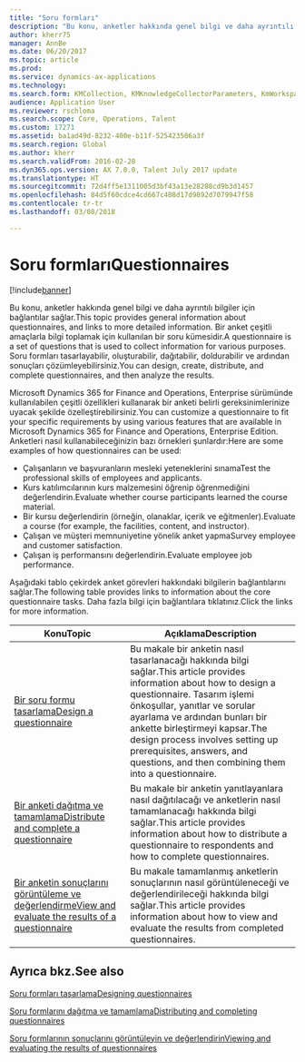 ```yaml
---
title: "Soru formları"
description: "Bu konu, anketler hakkında genel bilgi ve daha ayrıntılı bilgiler için bağlantılar sağlar. Bir anket çeşitli amaçlarla bilgi toplamak için kullanılan bir soru kümesidir. Soru formları tasarlayabilir, oluşturabilir, dağıtabilir, doldurabilir ve ardından sonuçları çözümleyebilirsiniz."
author: kherr75
manager: AnnBe
ms.date: 06/20/2017
ms.topic: article
ms.prod: 
ms.service: dynamics-ax-applications
ms.technology: 
ms.search.form: KMCollection, KMKnowledgeCollectorParameters, KmWorkspace
audience: Application User
ms.reviewer: rschloma
ms.search.scope: Core, Operations, Talent
ms.custom: 17271
ms.assetid: ba1ad49d-8232-400e-b11f-525423506a3f
ms.search.region: Global
ms.author: kherr
ms.search.validFrom: 2016-02-28
ms.dyn365.ops.version: AX 7.0.0, Talent July 2017 update
ms.translationtype: HT
ms.sourcegitcommit: 72d4ff5e1311005d3bf43a13e28208cd9b3d1457
ms.openlocfilehash: 84d5f60cdce4cd667c408d17d9892d7079947f58
ms.contentlocale: tr-tr
ms.lasthandoff: 03/08/2018

---
```


# <a name="questionnaires"></a><span data-ttu-id="bf402-105">Soru formları</span><span class="sxs-lookup"><span data-stu-id="bf402-105">Questionnaires</span></span>

[!include[banner](includes/banner.md)]

<span data-ttu-id="bf402-106">Bu konu, anketler hakkında genel bilgi ve daha ayrıntılı bilgiler için bağlantılar sağlar.</span><span class="sxs-lookup"><span data-stu-id="bf402-106">This topic provides general information about questionnaires, and links to more detailed information.</span></span> <span data-ttu-id="bf402-107">Bir anket çeşitli amaçlarla bilgi toplamak için kullanılan bir soru kümesidir.</span><span class="sxs-lookup"><span data-stu-id="bf402-107">A questionnaire is a set of questions that is used to collect information for various purposes.</span></span> <span data-ttu-id="bf402-108">Soru formları tasarlayabilir, oluşturabilir, dağıtabilir, doldurabilir ve ardından sonuçları çözümleyebilirsiniz.</span><span class="sxs-lookup"><span data-stu-id="bf402-108">You can design, create, distribute, and complete questionnaires, and then analyze the results.</span></span> 

<span data-ttu-id="bf402-109">Microsoft Dynamics 365 for Finance and Operations, Enterprise sürümünde kullanılabilen çeşitli özellikleri kullanarak bir anketi belirli gereksinimlerinize uyacak şekilde özelleştirebilirsiniz.</span><span class="sxs-lookup"><span data-stu-id="bf402-109">You can customize a questionnaire to fit your specific requirements by using various features that are available in Microsoft Dynamics 365 for Finance and Operations, Enterprise Edition.</span></span> <span data-ttu-id="bf402-110">Anketleri nasıl kullanabileceğinizin bazı örnekleri şunlardır:</span><span class="sxs-lookup"><span data-stu-id="bf402-110">Here are some examples of how questionnaires can be used:</span></span>

-   <span data-ttu-id="bf402-111">Çalışanların ve başvuranların mesleki yeteneklerini sınama</span><span class="sxs-lookup"><span data-stu-id="bf402-111">Test the professional skills of employees and applicants.</span></span>
-   <span data-ttu-id="bf402-112">Kurs katılımcılarının kurs malzemesini öğrenip öğrenmediğini değerlendirin.</span><span class="sxs-lookup"><span data-stu-id="bf402-112">Evaluate whether course participants learned the course material.</span></span>
-   <span data-ttu-id="bf402-113">Bir kursu değerlendirin (örneğin, olanaklar, içerik ve eğitmenler).</span><span class="sxs-lookup"><span data-stu-id="bf402-113">Evaluate a course (for example, the facilities, content, and instructor).</span></span>
-   <span data-ttu-id="bf402-114">Çalışan ve müşteri memnuniyetine yönelik anket yapma</span><span class="sxs-lookup"><span data-stu-id="bf402-114">Survey employee and customer satisfaction.</span></span>
-   <span data-ttu-id="bf402-115">Çalışan iş performansını değerlendirin.</span><span class="sxs-lookup"><span data-stu-id="bf402-115">Evaluate employee job performance.</span></span>

<span data-ttu-id="bf402-116">Aşağıdaki tablo çekirdek anket görevleri hakkındaki bilgilerin bağlantılarını sağlar.</span><span class="sxs-lookup"><span data-stu-id="bf402-116">The following table provides links to information about the core questionnaire tasks.</span></span> <span data-ttu-id="bf402-117">Daha fazla bilgi için bağlantılara tıklatınız.</span><span class="sxs-lookup"><span data-stu-id="bf402-117">Click the links for more information.</span></span>

| <span data-ttu-id="bf402-118">Konu</span><span class="sxs-lookup"><span data-stu-id="bf402-118">Topic</span></span>| <span data-ttu-id="bf402-119">Açıklama</span><span class="sxs-lookup"><span data-stu-id="bf402-119">Description</span></span>|
|------|------------|
| [<span data-ttu-id="bf402-120">Bir soru formu tasarlama</span><span class="sxs-lookup"><span data-stu-id="bf402-120">Design a questionnaire</span></span>](design-questionnaires.md)  | <span data-ttu-id="bf402-121">Bu makale bir anketin nasıl tasarlanacağı hakkında bilgi sağlar.</span><span class="sxs-lookup"><span data-stu-id="bf402-121">This article provides information about how to design a questionnaire.</span></span> <span data-ttu-id="bf402-122">Tasarım işlemi önkoşullar, yanıtlar ve sorular ayarlama ve ardından bunları bir ankette birleştirmeyi kapsar.</span><span class="sxs-lookup"><span data-stu-id="bf402-122">The design process involves setting up prerequisites, answers, and questions, and then combining them into a questionnaire.</span></span> |
| [<span data-ttu-id="bf402-123">Bir anketi dağıtma ve tamamlama</span><span class="sxs-lookup"><span data-stu-id="bf402-123">Distribute and complete a questionnaire</span></span>](distribute-questionnaires.md)  | <span data-ttu-id="bf402-124">Bu makale bir anketin yanıtlayanlara nasıl dağıtılacağı ve anketlerin nasıl tamamlanacağı hakkında bilgi sağlar.</span><span class="sxs-lookup"><span data-stu-id="bf402-124">This article provides information about how to distribute a questionnaire to respondents and how to complete questionnaires.</span></span>                                                                       |
| [<span data-ttu-id="bf402-125">Bir anketin sonuçlarını görüntüleme ve değerlendirme</span><span class="sxs-lookup"><span data-stu-id="bf402-125">View and evaluate the results of a questionnaire</span></span>](evaluate-questionnaire-results.md) | <span data-ttu-id="bf402-126">Bu makale tamamlanmış anketlerin sonuçlarının nasıl görüntüleneceği ve değerlendirileceği hakkında bilgi sağlar.</span><span class="sxs-lookup"><span data-stu-id="bf402-126">This article provides information about how to view and evaluate the results from completed questionnaires.</span></span>                                                                                        |



<a name="see-also"></a><span data-ttu-id="bf402-127">Ayrıca bkz.</span><span class="sxs-lookup"><span data-stu-id="bf402-127">See also</span></span>
--------

[<span data-ttu-id="bf402-128">Soru formları tasarlama</span><span class="sxs-lookup"><span data-stu-id="bf402-128">Designing questionnaires</span></span>](design-questionnaires.md)

[<span data-ttu-id="bf402-129">Soru formlarını dağıtma ve tamamlama</span><span class="sxs-lookup"><span data-stu-id="bf402-129">Distributing and completing questionnaires</span></span>](distribute-questionnaires.md)

[<span data-ttu-id="bf402-130">Soru formlarının sonuçlarını görüntüleyin ve değerlendirin</span><span class="sxs-lookup"><span data-stu-id="bf402-130">Viewing and evaluating the results of questionnaires</span></span>](evaluate-questionnaire-results.md)


